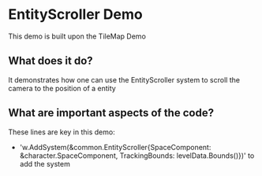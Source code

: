 # EntityScroller Demo

This demo is built upon the TileMap Demo

## What does it do?
It demonstrates how one can use the EntityScroller system to scroll the camera to the position of a entity 

## What are important aspects of the code?
These lines are key in this demo:

* 'w.AddSystem(&common.EntityScroller{SpaceComponent: &character.SpaceComponent, TrackingBounds: levelData.Bounds()})' to add the system
